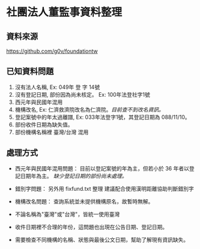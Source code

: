 # 社團法人董監事資料整理

## 資料來源

https://github.com/g0v/foundationtw


## 已知資料問題

1. 沒有法人名稱, Ex: 049年 登 字         14號
2. 沒有登記日期, 部份因為尚未核定。 Ex: 100年法登社字1號
3. 西元年與民國年混用
4. 機構改名, Ex: 仁濟救濟院改名為仁濟院。*目前查不到改名資訊。*
5. 登記案號中的年太過離譜, Ex: 033年法登字1號，其登記日期為 088/11/10。
6. 部份收件日期為缺失值。
7. 部份機構名稱裡 臺灣/台灣 混用

## 處理方式

* 西元年與民國年混用問題：
目前以登記案號的年為主，但若小於 36 年者以登記日期年為主。
*缺少登記日期的部份尚未處理。*

* 錯別字問題：
另外用 fixfund.txt 整理
建議配合使用漢明距離協助判斷錯別字

* 機構改名問題：
查詢系統並未提供機構原名，故暫時無解。

* 不論名稱為"臺灣"或"台灣"，皆統一使用臺灣

* 收件日期裡不合理的年份，這問題也出現在公告日期、登記日期。

* 需要檢查不同機構的名稱、狀態與最後公文日期，幫助了解現有資訊缺失。
